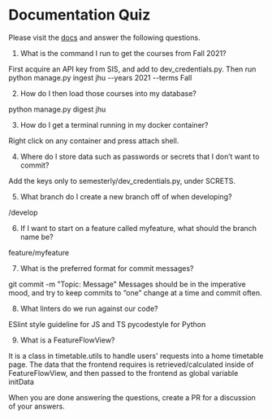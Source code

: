 # Documentation Quiz

Please visit the [docs](https://semesterly-v2.readthedocs.io/en/latest/index.html) and
answer the following questions.

1. What is the command I run to get the courses from Fall 2021?

First acquire an API key from SIS, and add to dev_credentials.py. Then run python manage.py ingest jhu --years 2021 --terms Fall

2. How do I then load those courses into my database?

python manage.py digest jhu

3. How do I get a terminal running in my docker container?

Right click on any container and press attach shell.


4. Where do I store data such as passwords or secrets that I don’t want to commit?

Add the keys only to semesterly/dev_credentials.py, under SCRETS.


5. What branch do I create a new branch off of when developing?

/develop

6. If I want to start on a feature called myfeature, what should the branch name be?

feature/myfeature

7. What is the preferred format for commit messages?

git commit -m "Topic: Message"
Messages should be in the imperative mood,
and try to keep commits to “one” change at a time and commit often.

8. What linters do we run against our code?

ESlint style guideline for JS and TS
pycodestyle for Python

9. What is a FeatureFlowView?

It is a class in timetable.utils to handle users' requests into a home timetable page. The data that the frontend requires is retrieved/calculated inside of FeatureFlowView, and then passed to the frontend as global variable initData

When you are done answering the questions, create a PR for a discussion of your answers.